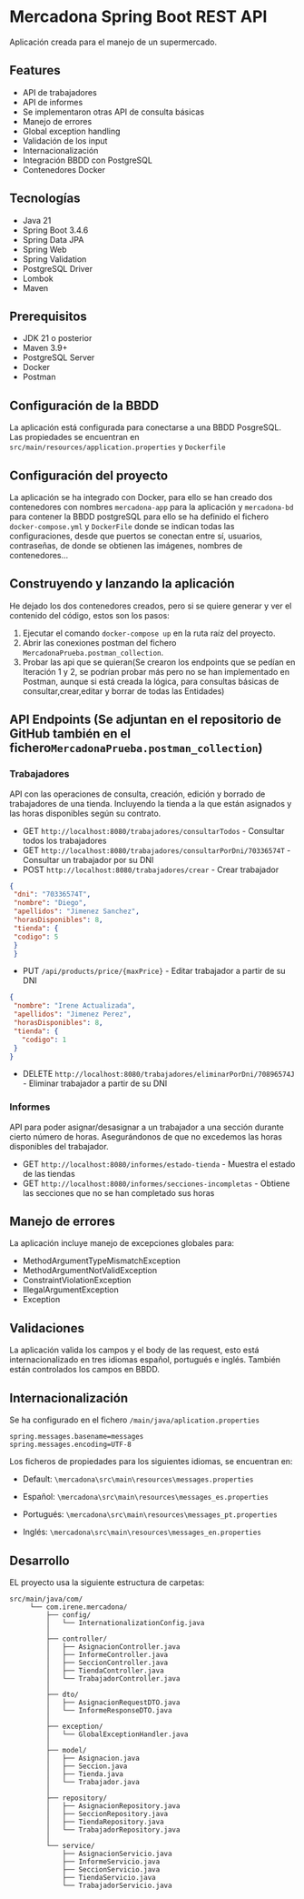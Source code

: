 # Mercadona Spring Boot REST API 

Aplicación creada para el manejo de un supermercado.

## Features

- API de trabajadores
- API de informes
- Se implementaron otras API de consulta básicas
- Manejo de errores
- Global exception handling
- Validación de los input
- Internacionalización
- Integración BBDD con PostgreSQL
- Contenedores Docker

## Tecnologías

- Java 21
- Spring Boot 3.4.6
- Spring Data JPA
- Spring Web
- Spring Validation
- PostgreSQL Driver
- Lombok
- Maven


## Prerequisitos

- JDK 21 o posterior
- Maven 3.9+
- PostgreSQL Server
- Docker
- Postman

## Configuración de la BBDD

La aplicación está configurada para conectarse a una BBDD PosgreSQL. Las propiedades se encuentran en 
`src/main/resources/application.properties` 
y
`Dockerfile`

## Configuración del proyecto

La aplicación se ha integrado con Docker, para ello se han creado dos contenedores con nombres
`mercadona-app` para la aplicación
y `mercadona-bd` para contener la BBDD postgreSQL
para ello se ha definido el fichero `docker-compose.yml` y `DockerFile` donde se indican todas las configuraciones,
desde que puertos se conectan entre sí, usuarios, contraseñas, de donde se obtienen las imágenes,
nombres de contenedores...

## Construyendo y lanzando la aplicación

He dejado los dos contenedores creados, pero si se quiere generar y ver el contenido del código,
estos son los pasos:
1. Ejecutar el comando `docker-compose up` en la ruta raíz del proyecto.
2. Abrir las conexiones postman del fichero `MercadonaPrueba.postman_collection`.
3. Probar las api que se quieran(Se crearon los endpoints que se pedían en Iteración 1 y 2,
se podrían probar más pero no se han implementado en Postman, aunque si está creada la lógica,
para consultas básicas de consultar,crear,editar y borrar de todas las Entidades)


## API Endpoints (Se adjuntan en el repositorio de GitHub también en el fichero`MercadonaPrueba.postman_collection`)

### Trabajadores
API con las operaciones de consulta, creación, edición y borrado
de trabajadores de una tienda. Incluyendo la tienda a la que están
asignados y las horas disponibles según su contrato.

- GET `http://localhost:8080/trabajadores/consultarTodos` - Consultar todos los trabajadores
- GET `http://localhost:8080/trabajadores/consultarPorDni/70336574T` - Consultar un trabajador por su DNI
- POST `http://localhost:8080/trabajadores/crear` - Crear trabajador
 ``` JSON 
{
  "dni": "70336574T",
  "nombre": "Diego",
  "apellidos": "Jimenez Sanchez",
  "horasDisponibles": 8,
  "tienda": {
  "codigo": 5
  }
  }
```
- PUT `/api/products/price/{maxPrice}` - Editar trabajador a partir de su DNI
 ``` JSON 
{
  "nombre": "Irene Actualizada",
  "apellidos": "Jimenez Perez",
  "horasDisponibles": 8,
  "tienda": {
    "codigo": 1
  }
}
```
- DELETE `http://localhost:8080/trabajadores/eliminarPorDni/70896574J` - Eliminar trabajador a partir de su DNI

### Informes

API para poder asignar/desasignar a un trabajador a una sección
durante cierto número de horas. Asegurándonos de que no excedemos las
horas disponibles del trabajador.

- GET `http://localhost:8080/informes/estado-tienda` - Muestra el estado de las tiendas
- GET `http://localhost:8080/informes/secciones-incompletas` - Obtiene las secciones que no se han completado sus horas


## Manejo de errores

La aplicación incluye manejo de excepciones globales para:
- MethodArgumentTypeMismatchException
- MethodArgumentNotValidException
- ConstraintViolationException
- IllegalArgumentException
- Exception

## Validaciones

La aplicación valida los campos y el body de las request, esto está
internacionalizado en tres idiomas español, portugués e inglés.
También están controlados los campos en BBDD.

## Internacionalización
Se ha configurado en el fichero `/main/java/aplication.properties`
```
spring.messages.basename=messages
spring.messages.encoding=UTF-8
```
Los ficheros de propiedades para los siguientes idiomas, se encuentran en:

- Default: `\mercadona\src\main\resources\messages.properties`

- Español: `\mercadona\src\main\resources\messages_es.properties`

- Portugués: `\mercadona\src\main\resources\messages_pt.properties`

- Inglés: `\mercadona\src\main\resources\messages_en.properties`

## Desarrollo

EL proyecto usa la siguiente estructura de carpetas:
```      
src/main/java/com/
     └── com.irene.mercadona/
         ├── config/
         │   └── InternationalizationConfig.java
         │
         ├── controller/
         │   ├── AsignacionController.java
         │   ├── InformeController.java
         │   ├── SeccionController.java
         │   ├── TiendaController.java
         │   └── TrabajadorController.java
         │
         ├── dto/
         │   ├── AsignacionRequestDTO.java
         │   └── InformeResponseDTO.java
         │
         ├── exception/
         │   └── GlobalExceptionHandler.java
         │
         ├── model/
         │   ├── Asignacion.java
         │   ├── Seccion.java
         │   ├── Tienda.java
         │   └── Trabajador.java
         │
         ├── repository/
         │   ├── AsignacionRepository.java
         │   ├── SeccionRepository.java
         │   ├── TiendaRepository.java
         │   └── TrabajadorRepository.java
         │
         └── service/
             ├── AsignacionServicio.java
             ├── InformeServicio.java
             ├── SeccionServicio.java
             ├── TiendaServicio.java
             └── TrabajadorServicio.java
```